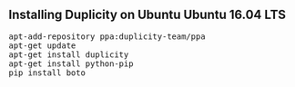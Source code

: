 ## Installing Duplicity on Ubuntu 	Ubuntu 16.04 LTS

<pre>
apt-add-repository ppa:duplicity-team/ppa
apt-get update
apt-get install duplicity
apt-get install python-pip
pip install boto
</pre>
